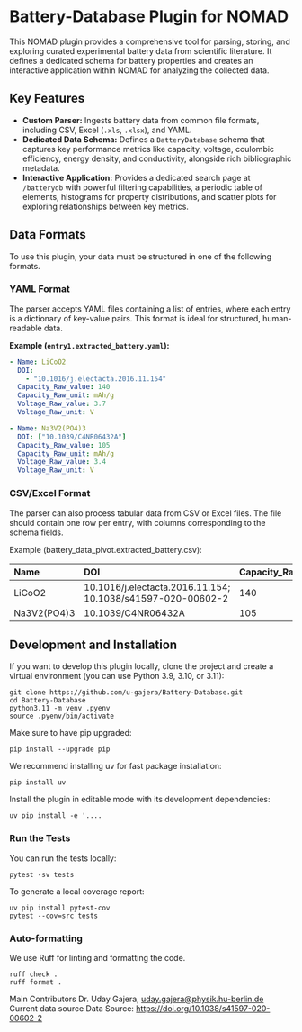 # Battery-Database Plugin for NOMAD

This NOMAD plugin provides a comprehensive tool for parsing, storing, and exploring curated experimental battery data from scientific literature. It defines a dedicated schema for battery properties and creates an interactive application within NOMAD for analyzing the collected data.

## Key Features

*   **Custom Parser:** Ingests battery data from common file formats, including CSV, Excel (`.xls`, `.xlsx`), and YAML.
*   **Dedicated Data Schema:** Defines a `BatteryDatabase` schema that captures key performance metrics like capacity, voltage, coulombic efficiency, energy density, and conductivity, alongside rich bibliographic metadata.
*   **Interactive Application:** Provides a dedicated search page at `/batterydb` with powerful filtering capabilities, a periodic table of elements, histograms for property distributions, and scatter plots for exploring relationships between key metrics.

## Data Formats

To use this plugin, your data must be structured in one of the following formats.

### YAML Format

The parser accepts YAML files containing a list of entries, where each entry is a dictionary of key-value pairs. This format is ideal for structured, human-readable data.

**Example (`entry1.extracted_battery.yaml`):**
```yaml
- Name: LiCoO2
  DOI:
    - "10.1016/j.electacta.2016.11.154"
  Capacity_Raw_value: 140
  Capacity_Raw_unit: mAh/g
  Voltage_Raw_value: 3.7
  Voltage_Raw_unit: V

- Name: Na3V2(PO4)3
  DOI: ["10.1039/C4NR06432A"]
  Capacity_Raw_value: 105
  Capacity_Raw_unit: mAh/g
  Voltage_Raw_value: 3.4
  Voltage_Raw_unit: V 
  ```

### CSV/Excel Format
The parser can also process tabular data from CSV or Excel files. The file should contain one row per entry, with columns corresponding to the schema fields.

Example (battery_data_pivot.extracted_battery.csv):

| Name         | DOI                                                                 | Capacity_Raw_value | Capacity_Raw_unit | Voltage_Raw_value | Voltage_Raw_unit |
|:-------------|:--------------------------------------------------------------------|:-------------------|:------------------|:------------------|:-----------------|
| LiCoO2       | 10.1016/j.electacta.2016.11.154; 10.1038/s41597-020-00602-2         | 140                | mAh/g             | 3.7               | V                |
| Na3V2(PO4)3  | 10.1039/C4NR06432A                                                  | 105                | mAh/g             | 3.4               | V                |

## Development and Installation
If you want to develop this plugin locally, clone the project and create a virtual environment (you can use Python 3.9, 3.10, or 3.11):

```
git clone https://github.com/u-gajera/Battery-Database.git
cd Battery-Database
python3.11 -m venv .pyenv
source .pyenv/bin/activate
```
Make sure to have pip upgraded:
```
pip install --upgrade pip
```
We recommend installing uv for fast package installation:
```
pip install uv
```
Install the plugin in editable mode with its development dependencies:

```
uv pip install -e '....
```
### Run the Tests
You can run the tests locally:
```
pytest -sv tests
```

To generate a local coverage report:

```
uv pip install pytest-cov
pytest --cov=src tests
```

### Auto-formatting
We use Ruff for linting and formatting the code.

```
ruff check .
ruff format .
```

Main Contributors
Dr. Uday Gajera,	uday.gajera@physik.hu-berlin.de
Current data source
Data Source: https://doi.org/10.1038/s41597-020-00602-2
